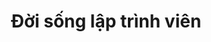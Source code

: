 ---
layout: tag
title: Đời sống lập trình viên
excerpt: Các câu chuyện xoay quanh cuộc sống thường ngày của lập trình viên. 
permalink: /tags/doi-song-lap-trinh-vien
tag_name: doi-song-lap-trinh-vien
---